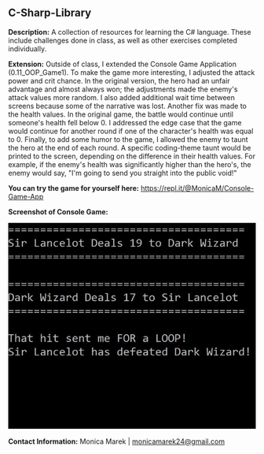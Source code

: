 ## C-Sharp-Library

**Description:** A collection of resources for learning the C# language.  These include challenges done in class, as well as other exercises completed individually.

**Extension:** Outside of class, I extended the Console Game Application (0.11_OOP_Game1).  To make the game more interesting, I adjusted the attack power and crit chance.  In the original version, the hero had an unfair advantage and almost always won; the adjustments made the enemy's attack values more random.  I also added additional wait time between screens because some of the narrative was lost.  Another fix was made to the health values.  In the original game, the battle would continue until someone's health fell below 0.  I addressed the edge case that the game would continue for another round if one of the character's health was equal to 0.  Finally, to add some humor to the game, I allowed the enemy to taunt the hero at the end of each round.  A specific coding-theme taunt would be printed to the screen, depending on the difference in their health values.  For example, if the enemy's health was significantly higher than the hero's, the enemy would say, "I'm going to send you straight into the public void!"

**You can try the game for yourself here:** https://repl.it/@MonicaM/Console-Game-App

**Screenshot of Console Game:**

![Alt Text](ConsoleGame2.JPG)

**Contact Information:** Monica Marek | monicamarek24@gmail.com
